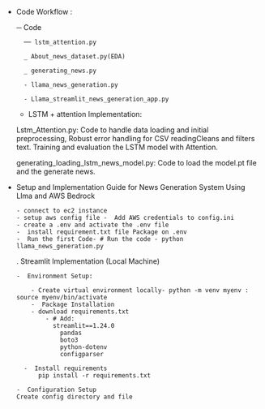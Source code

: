 - Code Workflow :

    ─ Code

        ── lstm_attention.py
    
        _ About_news_dataset.py(EDA)
    
        _ generating_news.py
    
        - llama_news_generation.py

        - Llama_streamlit_news_generation_app.py
    
    - LSTM + attention Implementation:

    Lstm_Attention.py: Code to handle data loading and initial preprocessing, Robust error handling for CSV readingCleans and filters text. Training and evaluation the LSTM model with     Attention.

    generating_loading_lstm_news_model.py: Code to load the model.pt file and the generate news.

- Setup and Implementation Guide for News Generation System Using Llma and AWS Bedrock

      - connect to ec2 instance
      - setup aws config file -  Add AWS credentials to config.ini
      - create a .env and activate the .env file
      -  install requirement.txt file Package on .env 
      -  Run the first Code- # Run the code - python llama_news_generation.py

  . Streamlit Implementation (Local Machine)
  
      -  Environment Setup:
  
          - Create virtual environment locally- python -m venv myenv : source myenv/bin/activate
          -  Package Installation
          - download requirements.txt
              - # Add:
                streamlit==1.24.0
                  pandas
                  boto3
                  python-dotenv
                  configparser

        -  Install requirements
            pip install -r requirements.txt

      -  Configuration Setup
      Create config directory and file




    





